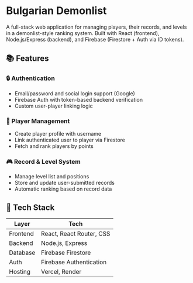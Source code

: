 # Bulgarian Demonlist

A full-stack web application for managing players, their records, and levels in a demonlist-style ranking system. Built with React (frontend), Node.js/Express (backend), and Firebase (Firestore + Auth via ID tokens).

## 📚 Features

### 🔒 Authentication
- Email/password and social login support (Google)
- Firebase Auth with token-based backend verification
- Custom user-player linking logic

### 🧍 Player Management
- Create player profile with username
- Link authenticated user to player via Firestore
- Fetch and rank players by points

### 🎮 Record & Level System
- Manage level list and positions
- Store and update user-submitted records
- Automatic ranking based on record data

## 🚀 Tech Stack

| Layer       | Tech                          |
|-------------|-------------------------------|
| Frontend    | React, React Router, CSS      |
| Backend     | Node.js, Express              |
| Database    | Firebase Firestore            |
| Auth        | Firebase Authentication       |
| Hosting     | Vercel, Render                |
